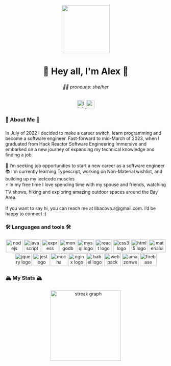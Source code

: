 <div align="center">
  <img height="150" src="https://media.tenor.com/0rd4t7lbGi8AAAAC/dog-working.gif"  />
</div>

###

<h1 align="center">🌈   Hey all, I'm Alex 🌈</h1>

###

<h6 align="center">🧜🏻 pronouns: she/her</h6>

###

<div align="center">
  <a href="https://www.linkedin.com/in/alex-libacova/" target="_blank">
    <img src="https://img.shields.io/static/v1?message=alex-libacova&logo=linkedin&label=&color=0077B5&logoColor=white&labelColor=&style=for-the-badge" height="25" alt="linkedin logo"  />
  </a>
  <a href="https://mail.google.com/mail/?view=cm&source=mailto&to=libacova.a@gmail.com" target="_blank">
    <img src="https://img.shields.io/static/v1?message=libacova.a&logo=gmail&label=&color=D14836&logoColor=white&labelColor=&style=for-the-badge" height="25" alt="gmail logo"  />
  </a>
</div>

###

<h3 align="left">🌿 About Me 🌿</h3>

###

<p align="left">In July of 2022 I decided to make a career switch, learn programming and become a software engineer. Fast-forward to mid-March of 2023, when I graduated from Hack Reactor Software Engineering Immersive and embarked on a new journey of expanding my technical knowledge and finding a job.  <br><br>🔭 I’m seeking job opportunities to start a new career as a software engineer<br>📚 I'm currently learning Typescript, working on Non-Material wishlist, and building up my leetcode muscles<br>⚡ In my free time I love spending time with my spouse and friends, watching TV shows, hiking and exploring amazing outdoor spaces around the Bay Area. <br><br>If you want to say hi, you can reach me at libacova.a@gmail.com. I’d be happy to connect :)</p>

###

<h3 align="left">🛠 Languages and tools 🛠</h3>

###

<div align="center">
  <img src="https://cdn.jsdelivr.net/gh/devicons/devicon/icons/nodejs/nodejs-original.svg" height="40" width="52" alt="nodejs logo"  />
  <img src="https://cdn.jsdelivr.net/gh/devicons/devicon/icons/javascript/javascript-original.svg" height="40" width="52" alt="javascript logo"  />
  <img src="https://cdn.jsdelivr.net/gh/devicons/devicon/icons/express/express-original.svg" height="40" width="52" alt="express logo"  />
  <img src="https://cdn.jsdelivr.net/gh/devicons/devicon/icons/mongodb/mongodb-original.svg" height="40" width="52" alt="mongodb logo"  />
  <img src="https://cdn.jsdelivr.net/gh/devicons/devicon/icons/mysql/mysql-original.svg" height="40" width="52" alt="mysql logo"  />
  <img src="https://cdn.jsdelivr.net/gh/devicons/devicon/icons/react/react-original.svg" height="40" width="52" alt="react logo"  />
  <img src="https://cdn.jsdelivr.net/gh/devicons/devicon/icons/css3/css3-original.svg" height="40" width="52" alt="css3 logo"  />
  <img src="https://cdn.jsdelivr.net/gh/devicons/devicon/icons/html5/html5-original.svg" height="40" width="52" alt="html5 logo"  />
  <img src="https://cdn.jsdelivr.net/gh/devicons/devicon/icons/materialui/materialui-original.svg" height="40" width="52" alt="materialui logo"  />
  <img src="https://cdn.jsdelivr.net/gh/devicons/devicon/icons/jquery/jquery-original.svg" height="40" width="52" alt="jquery logo"  />
  <img src="https://cdn.jsdelivr.net/gh/devicons/devicon/icons/jest/jest-plain.svg" height="40" width="52" alt="jest logo"  />
  <img src="https://cdn.jsdelivr.net/gh/devicons/devicon/icons/mocha/mocha-plain.svg" height="40" width="52" alt="mocha logo"  />
  <img src="https://cdn.jsdelivr.net/gh/devicons/devicon/icons/nginx/nginx-original.svg" height="40" width="52" alt="nginx logo"  />
  <img src="https://cdn.jsdelivr.net/gh/devicons/devicon/icons/babel/babel-original.svg" height="40" width="52" alt="babel logo"  />
  <img src="https://cdn.jsdelivr.net/gh/devicons/devicon/icons/webpack/webpack-original.svg" height="40" width="52" alt="webpack logo"  />
  <img src="https://cdn.jsdelivr.net/gh/devicons/devicon/icons/amazonwebservices/amazonwebservices-original.svg" height="40" width="52" alt="amazonwebservices logo"  />
  <img src="https://cdn.jsdelivr.net/gh/devicons/devicon/icons/firebase/firebase-plain.svg" height="40" width="52" alt="firebase logo"  />
</div>

###

<h3 align="left">🏔  My Stats 🏔</h3>

###

<div align="center">
  <img src="https://streak-stats.demolab.com?user=alibacova&locale=en&mode=daily&theme=vision-friendly-dark&hide_border=false&border_radius=5&order=3" height="220" alt="streak graph"  />
</div>

###

